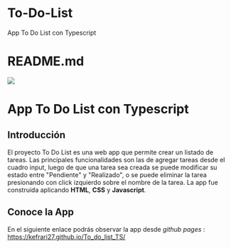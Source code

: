 # To-Do-List
App To Do List con Typescript

# README.md

![](https://res.cloudinary.com/kefrari27/image/upload/c_scale,w_150/v1602534445/Portafolio/Favicon_it7ppp.png)

App To Do List con Typescript
=============

Introducción
-------------

El proyecto To Do List es una web app que permite crear un listado de tareas. Las principales funcionalidades son las de agregar tareas desde el cuadro input, luego de que una tarea sea creada se puede modificar su estado entre "Pendiente" y "Realizado", o se puede eliminar la tarea presionando con click izquierdo sobre el nombre de la tarea.
La app fue construida aplicando **HTML**, **CSS** y **Javascript**.

Conoce la App
-------------

En el siguiente enlace podrás observar la app desde _github pages_ :
https://kefrari27.github.io/To_do_list_TS/

